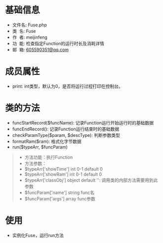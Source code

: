 # 基础信息 
* 文件名: Fuse.php
* 类&nbsp;&nbsp;名: Fuse
* 作&nbsp;&nbsp;者: meijinfeng
* 功&nbsp;&nbsp;能: 检查指定Function的运行时长及消耗详情
* 邮&nbsp;&nbsp;箱: 605590351@qq.com

# 成员属性 
* print: int类型，默认为0，是否将运行过程打印在控制台。

# 类的方法 
* funcStartRecord($funcName): 记录Function运行开始运行时的基础数据
* funcEndRecord(): 记录Function运行结束时的基础数据
* checkParamType($param, $descType): 判断参数类型
* formatRam($ram): 格式化字节数据
* run($typeArr, $funcParam)
 >* 方法功能：执行Function
 >* 方法参数：
 >* $typeArr['showTime'] int 0-1 default 0
 >* $typeArr['showRam'] int 0-1 default 0
 >* $typeArr['classObj'] object default '': 调用类的内部方法需要用到此参数
 >* $funcParam['name'] string func名
 >* $funcParam['args'] array  func参数

# 使用 
* 实例化Fuse，运行run方法
